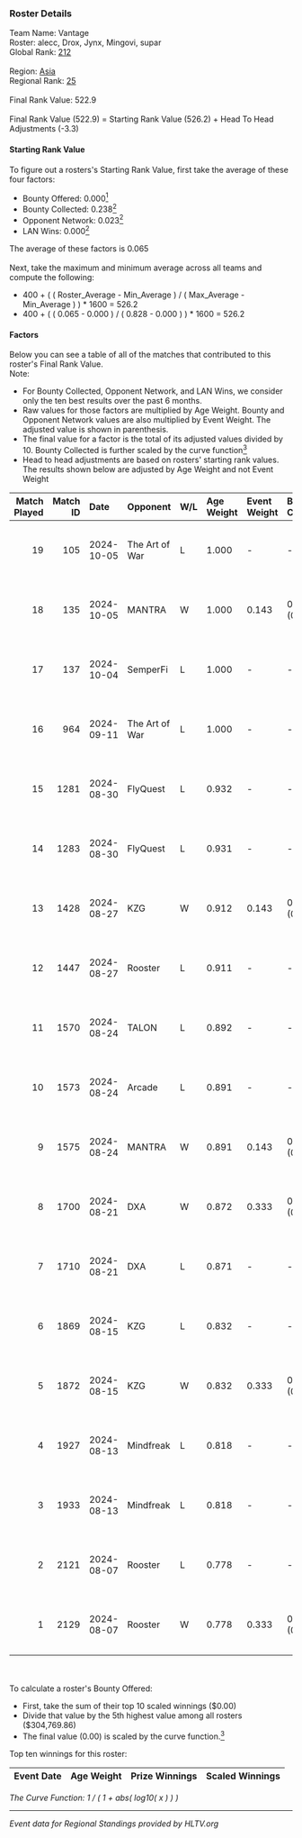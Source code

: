 ### Roster Details<br />
Team Name: Vantage<br />
Roster: alecc, Drox, Jynx, Mingovi, supar<br />
Global Rank: [212](../../standings_global_2024_10_09.md)<br />
<br />
Region: [Asia]( ../../standings_asia_2024_10_09.md)<br />
Regional Rank: [25]( ../../standings_asia_2024_10_09.md)<br />
<br />
Final Rank Value:  522.9<br />
<br />
Final Rank Value (522.9) = Starting Rank Value (526.2) + Head To Head Adjustments (-3.3)<br />

#### Starting Rank Value<br />
To figure out a rosters's Starting Rank Value, first take the average of these four factors:<br />
- Bounty Offered: 0.000[<sup>1</sup>](#table2)
- Bounty Collected: 0.238[<sup>2</sup>](#table1)
- Opponent Network: 0.023[<sup>2</sup>](#table1)
- LAN Wins: 0.000[<sup>2</sup>](#table1)

The average of these factors is 0.065<br />
<br />
Next, take the maximum and minimum average across all teams and compute the following:<br />
- 400 + ( ( Roster_Average - Min_Average ) / ( Max_Average - Min_Average ) ) * 1600 = 526.2
- 400 + ( ( 0.065 - 0.000 ) / ( 0.828 - 0.000 ) ) * 1600 = 526.2


#### Factors<br />
Below you can see a table of all of the matches that contributed to this roster's Final Rank Value.<br />
Note:<br />

- For Bounty Collected, Opponent Network, and LAN Wins, we consider only the ten best results over the past 6 months.
- Raw values for those factors are multiplied by Age Weight. Bounty and Opponent Network values are also multiplied by Event Weight. The adjusted value is shown in parenthesis.
- The final value for a factor is the total of its adjusted values divided by 10. Bounty Collected is further scaled by the curve function[<sup>3</sup>](#curveFunction)
- Head to head adjustments are based on rosters' starting rank values. The results shown below are adjusted by Age Weight and not Event Weight
<span id="table1"></span><br />


| Match Played | Match ID | Date       | Opponent       | W/L | Age Weight | Event Weight | Bounty Collected | Opponent Network | LAN Wins  | H2H Adj. | Roster                             |
| -: | -: | :- | :- | :- | :- | :- | :- | :- | :- | -: | :- |
|           19 |      105 | 2024-10-05 | The Art of War | L   | 1.000      | -            | -                | -                | -         |    -8.39 | alecc, Drox, Jynx, Mingovi, supar  |
|           18 |      135 | 2024-10-05 | MANTRA         | W   | 1.000      | 0.143        | 0.000 (0.000)    | 0.062 (0.009)    | 0 (0.000) |    14.45 | alecc, Drox, Jynx, Mingovi, supar  |
|           17 |      137 | 2024-10-04 | SemperFi       | L   | 1.000      | -            | -                | -                | -         |   -17.25 | alecc, Drox, Jynx, Mingovi, supar  |
|           16 |      964 | 2024-09-11 | The Art of War | L   | 1.000      | -            | -                | -                | -         |    -8.86 | alecc, Drox, Jynx, N1ghtraid, nauh |
|           15 |     1281 | 2024-08-30 | FlyQuest       | L   | 0.932      | -            | -                | -                | -         |    -0.54 | alecc, Drox, Jynx, N1ghtraid, nauh |
|           14 |     1283 | 2024-08-30 | FlyQuest       | L   | 0.931      | -            | -                | -                | -         |    -0.54 | alecc, Drox, Jynx, N1ghtraid, nauh |
|           13 |     1428 | 2024-08-27 | KZG            | W   | 0.912      | 0.143        | 0.001 (0.000)    | 0.200 (0.026)    | 0 (0.000) |    18.72 | alecc, Drox, Jynx, N1ghtraid, nauh |
|           12 |     1447 | 2024-08-27 | Rooster        | L   | 0.911      | -            | -                | -                | -         |    -6.12 | alecc, Drox, Jynx, N1ghtraid, nauh |
|           11 |     1570 | 2024-08-24 | TALON          | L   | 0.892      | -            | -                | -                | -         |   -11.50 | alecc, Drox, Jynx, N1ghtraid, nauh |
|           10 |     1573 | 2024-08-24 | Arcade         | L   | 0.891      | -            | -                | -                | -         |   -11.39 | alecc, Drox, Jynx, N1ghtraid, nauh |
|            9 |     1575 | 2024-08-24 | MANTRA         | W   | 0.891      | 0.143        | 0.000 (0.000)    | 0.062 (0.008)    | 0 (0.000) |    12.08 | alecc, Drox, Jynx, N1ghtraid, nauh |
|            8 |     1700 | 2024-08-21 | DXA            | W   | 0.872      | 0.333        | 0.000 (0.000)    | 0.231 (0.067)    | 0 (0.000) |    17.56 | alecc, Drox, Jynx, N1ghtraid, nauh |
|            7 |     1710 | 2024-08-21 | DXA            | L   | 0.871      | -            | -                | -                | -         |    -9.76 | alecc, Drox, Jynx, N1ghtraid, nauh |
|            6 |     1869 | 2024-08-15 | KZG            | L   | 0.832      | -            | -                | -                | -         |    -8.75 | alecc, Drox, Jynx, N1ghtraid, nauh |
|            5 |     1872 | 2024-08-15 | KZG            | W   | 0.832      | 0.333        | 0.001 (0.000)    | 0.200 (0.055)    | 0 (0.000) |    17.89 | alecc, Drox, Jynx, N1ghtraid, nauh |
|            4 |     1927 | 2024-08-13 | Mindfreak      | L   | 0.818      | -            | -                | -                | -         |    -6.63 | alecc, Drox, Jynx, N1ghtraid, nauh |
|            3 |     1933 | 2024-08-13 | Mindfreak      | L   | 0.818      | -            | -                | -                | -         |    -7.01 | alecc, Drox, Jynx, N1ghtraid, nauh |
|            2 |     2121 | 2024-08-07 | Rooster        | L   | 0.778      | -            | -                | -                | -         |    -6.13 | alecc, Drox, Jynx, N1ghtraid, nauh |
|            1 |     2129 | 2024-08-07 | Rooster        | W   | 0.778      | 0.333        | 0.022 (0.006)    | 0.266 (0.069)    | 0 (0.000) |    18.85 | alecc, Drox, Jynx, N1ghtraid, nauh |

<br />
<span id="table2"></span><br />
To calculate a roster's Bounty Offered:<br />

- First, take the sum of their top 10 scaled winnings ($0.00)
- Divide that value by the 5th highest value among all rosters ($304,769.86)
- The final value (0.00) is scaled by the curve function.[<sup>3</sup>](#curveFunction)

Top ten winnings for this roster:<br />

| Event Date | Age Weight | Prize Winnings | Scaled Winnings |
| :- | -: | :- | :- |


<span id="curveFunction"></span>_The Curve Function: 1 / ( 1 + abs( log10( x ) ) )_<br />

---
_Event data for Regional Standings provided by HLTV.org_<br />
